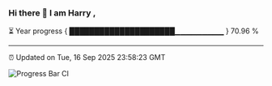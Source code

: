 ### Hi there 👋 I am Harry , 

⏳ Year progress { █████████████████████▁▁▁▁▁▁▁▁▁ } 70.96 %

---

⏰ Updated on Tue, 16 Sep 2025 23:58:23 GMT

![Progress Bar CI](https://github.com/duykhang68/duykhang68/workflows/Progress%20Bar%20CI/badge.svg)
